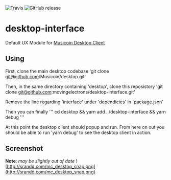 ![Travis](https://img.shields.io/travis/etaletai13/interface.svg?style=for-the-badge)
![GitHub release](https://img.shields.io/github/release/etaletai13/interface.svg?style=for-the-badge)

# desktop-interface
Default UX Module for [Musicoin Desktop Client](https://github.com/Musicoin/desktop)

## Using
First, clone the main desktop codebase 
'git clone git@github.com/Musicoin/desktop.git'

Then, in the same directory containing 'desktop', clone this reposistory 
'git clone git@github.com:movingelectrons/desktop-interface.git'

Remove the line regarding 'interface' under 'dependicies' in 'package.json'

Then you can finally
'''
cd desktop && yarn add ../desktop-interface && yarn debug
'''

At this point the desktop client should popup and run.  From here on out you should be able to run 'yarn debug' to see the desktop client in action.

## Screenshot 
**Note**: *may be slightly out of date*
![http://srandd.com/mc_desktop_snap.png](http://srandd.com/mc_desktop_snap.png)
